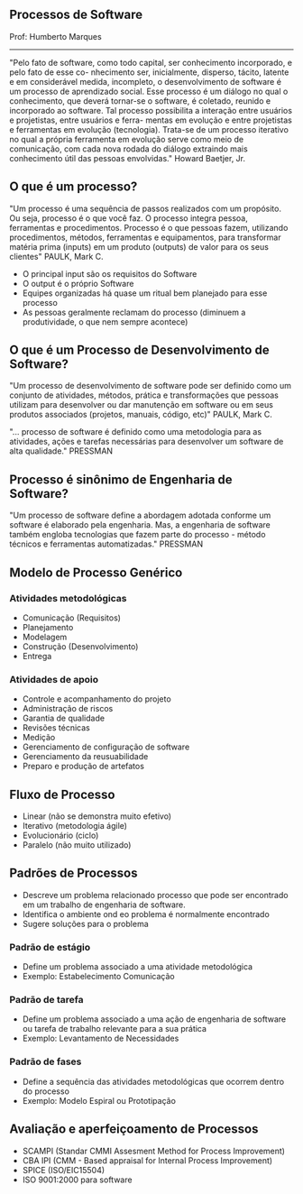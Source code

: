 ## Processos de Software

Prof: Humberto Marques

----

"Pelo fato de software, como todo capital, ser conhecimento incorporado, e pelo fato de esse co-
nhecimento ser, inicialmente, disperso, tácito, latente e em considerável medida, incompleto, o
desenvolvimento de software é um processo de aprendizado social. Esse processo é um diálogo
no qual o conhecimento, que deverá tornar-se o software, é coletado, reunido e incorporado ao
software. Tal processo possibilita a interação entre usuários e projetistas, entre usuários e ferra-
mentas em evolução e entre projetistas e ferramentas em evolução (tecnologia). Trata-se de um
processo iterativo no qual a própria ferramenta em evolução serve como meio de comunicação,
com cada nova rodada do diálogo extraindo mais conhecimento útil das pessoas envolvidas."
Howard Baetjer, Jr.

## O que é um processo?

"Um processo é uma sequência de passos realizados com um propósito. Ou seja, processo é o que você faz. O processo integra pessoa, ferramentas e procedimentos. Processo é o que pessoas fazem, utilizando procedimentos, métodos, ferramentas e equipamentos, para transformar matéria prima (inputs) em um produto (outputs) de valor para os seus clientes" PAULK, Mark C.

- O principal input são os requisitos do Software
- O output é o próprio Software
- Equipes organizadas há quase um ritual bem planejado para esse processo
- As pessoas geralmente reclamam do processo (diminuem a produtividade, o que nem sempre acontece)

## O que é um Processo de Desenvolvimento de Software?

"Um processo de desenvolvimento de software pode ser definido como um conjunto de atividades, métodos, prática e transformações que pessoas utilizam para desenvolver ou dar manutenção em software ou em seus produtos associados (projetos, manuais, código, etc)" PAULK, Mark C.


"... processo de software é definido como uma metodologia para as atividades, ações e tarefas necessárias para desenvolver um software de alta qualidade." PRESSMAN 

## Processo é sinônimo de Engenharia de Software?

"Um processo de software define a abordagem adotada conforme um software é elaborado pela engenharia. Mas, a engenharia de software também engloba tecnologias que fazem parte do processo - método técnicos e ferramentas automatizadas." PRESSMAN

## Modelo de Processo Genérico

### Atividades metodológicas
- Comunicação (Requisitos)
- Planejamento 
- Modelagem
- Construção (Desenvolvimento)
- Entrega

### Atividades de apoio
- Controle e acompanhamento do projeto
- Administração de riscos
- Garantia de qualidade
- Revisões técnicas
- Medição
- Gerenciamento de configuração de software
- Gerenciamento da reusuabilidade
- Preparo e produção de artefatos

## Fluxo de Processo
- Linear (não se demonstra muito efetivo)
- Iterativo (metodologia ágile)
- Evolucionário (ciclo) 
- Paralelo (não muito utilizado)

## Padrões de Processos

- Descreve um problema relacionado processo que pode ser encontrado em um trabalho de engenharia de software.
- Identifica o ambiente ond eo problema é normalmente encontrado
- Sugere soluções para o problema

### Padrão de estágio
- Define um problema associado a uma atividade metodológica
- Exemplo: Estabelecimento Comunicação

### Padrão de tarefa
- Define um problema associado a uma ação de engenharia de software ou tarefa de trabalho relevante para a sua prática
- Exemplo: Levantamento de Necessidades

### Padrão de fases
- Define a sequência das atividades metodológicas que ocorrem dentro do processo
- Exemplo: Modelo Espiral ou Prototipação


## Avaliação e aperfeiçoamento de Processos
- SCAMPI (Standar CMMI Assesment Method for Process Improvement)
- CBA IPI (CMM - Based appraisal for Internal Process Improvement)
- SPICE (ISO/EIC15504)
- ISO 9001:2000 para software

